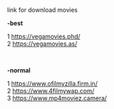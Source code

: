 link for download movies 

**-best**

1 https://vegamovies.phd/
<br>
2 https://vegamovies.as/
<br>



<br>

**-normal**

1 https://www.ofilmyzilla.firm.in/
<br>
2 https://www.4filmywap.com/
<br>
3 https://www.mp4moviez.camera/
